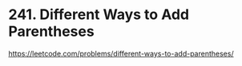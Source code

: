 # 241. Different Ways to Add Parentheses

https://leetcode.com/problems/different-ways-to-add-parentheses/